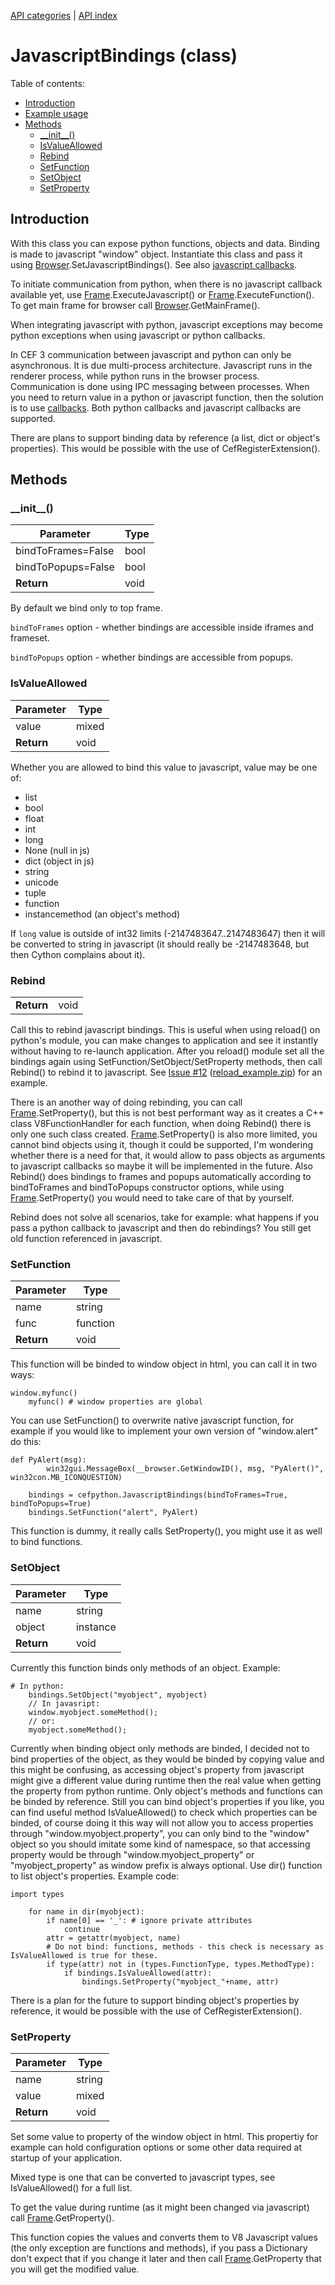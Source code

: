 [API categories](API-categories.md) | [API index](API-index.md)


# JavascriptBindings (class)


Table of contents:
* [Introduction](#introduction)
* [Example usage](#example-usage)
* [Methods](#methods)
  * [\_\_init\_\_()](#__init__)
  * [IsValueAllowed](#isvalueallowed)
  * [Rebind](#rebind)
  * [SetFunction](#setfunction)
  * [SetObject](#setobject)
  * [SetProperty](#setproperty)


## Introduction

With this class you can expose python functions, objects and data. Binding is made to javascript "window" object. Instantiate this class and pass it using [Browser](Browser.md).SetJavascriptBindings(). See also [javascript callbacks](JavascriptCallback.md).

To initiate communication from python, when there is no javascript callback available yet, use [Frame](Frame.md).ExecuteJavascript() or [Frame](Frame.md).ExecuteFunction(). To get main frame for browser call [Browser](Browser.md).GetMainFrame().

When integrating javascript with python, javascript exceptions may become python exceptions when using javascript or python callbacks.

In CEF 3 communication between javascript and python can only be asynchronous. It is due multi-process architecture. Javascript runs in the renderer process, while python runs in the browser process. Communication is done using IPC messaging between processes. When you need to return value in a python or javascript function, then the solution is to use [callbacks](https://en.wikipedia.org/wiki/Callback_(computer_programming)). Both python callbacks and javascript callbacks are supported.

There are plans to support binding data by reference (a list, dict or object's properties). This would be possible with the use of CefRegisterExtension().


## Methods


### \_\_init\_\_()

| Parameter | Type |
| --- | --- |
| bindToFrames=False | bool |
| bindToPopups=False | bool |
| __Return__ | void |

By default we bind only to top frame.

`bindToFrames` option - whether bindings are accessible inside iframes and frameset.

`bindToPopups` option - whether bindings are accessible from popups.


### IsValueAllowed

| Parameter | Type |
| --- | --- |
| value | mixed |
| __Return__ | void |

Whether you are allowed to bind this value to javascript, value may be one of:

- list
- bool
- float
- int
- long
- None (null in js)
- dict (object in js)
- string
- unicode
- tuple
- function
- instancemethod (an object's method)

If `long` value is outside of int32 limits (-2147483647..2147483647) then it will be converted to string in javascript (it should really be -2147483648, but then Cython complains about it).


### Rebind

| | |
| --- | --- |
| __Return__ | void |

Call this to rebind javascript bindings. This is useful when using reload() on python's module, you can make changes to application and see it instantly without having to re-launch application. After you reload() module set all the bindings again using SetFunction/SetObject/SetProperty methods, then call Rebind() to rebind it to javascript. See [Issue #12](../issues/12) ([reload_example.zip](http://cefpython.googlecode.com/issues/attachment?aid=120013000&name=reload_example.zip&token=lq-FNXxmXyjmXwFMvwYPLIEW1PY%3A1347648551040)) for an example.

There is an another way of doing rebinding, you can call [Frame](Frame.md).SetProperty(), but this is not best performant way as it creates a C++ class V8FunctionHandler for each function, when doing Rebind() there is only one such class created. [Frame](Frame.md).SetProperty() is also more limited, you cannot bind objects using it, though it could be supported, I'm wondering whether there is a need for that, it would allow to pass objects as arguments to javascript callbacks so maybe it will be implemented in the future. Also Rebind() does bindings to frames and popups automatically according to bindToFrames and bindToPopups constructor options, while using [Frame](Frame.md).SetProperty() you would need to take care of that by yourself.

Rebind does not solve all scenarios, take for example: what happens if you pass a python callback to javascript and then do rebindings? You still get old function referenced in javascript.


### SetFunction

| Parameter | Type |
| --- | --- |
| name | string |
| func | function|method |
| __Return__ | void |

This function will be binded to window object in html, you can call it in two ways:

```
window.myfunc()
	myfunc() # window properties are global
```

You can use SetFunction() to overwrite native javascript function, for example if you would like to implement your own version of "window.alert" do this:

```
def PyAlert(msg):
		win32gui.MessageBox(__browser.GetWindowID(), msg, "PyAlert()", win32con.MB_ICONQUESTION)

	bindings = cefpython.JavascriptBindings(bindToFrames=True, bindToPopups=True)
	bindings.SetFunction("alert", PyAlert)
```

This function is dummy, it really calls SetProperty(), you might use it as well to bind functions.


### SetObject

| Parameter | Type |
| --- | --- |
| name | string |
| object | instance |
| __Return__ | void |

Currently this function binds only methods of an object. Example:

```
# In python:
	bindings.SetObject("myobject", myobject)
	// In javasript:
	window.myobject.someMethod();
	// or:
	myobject.someMethod();
```

Currently when binding object only methods are binded, I decided not to bind properties of the object, as they would be binded by copying value and this might be confusing, as accessing object's property from javascript might give a different value during runtime then the real value when getting the property from python runtime. Only object's methods and functions can be binded by reference. Still you can bind object's properties if you like, you can find useful method IsValueAllowed() to check which properties can be binded, of course doing it this way will not allow you to access properties through "window.myobject.property", you can only bind to the "window" object so you should imitate some kind of namespace, so that accessing property would be through "window.myobject_property" or "myobject_property" as window prefix is always optional. Use dir() function to list object's properties. Example code:

```
import types

	for name in dir(myobject):
		if name[0] == '_': # ignore private attributes
			continue
		attr = getattr(myobject, name)
		# Do not bind: functions, methods - this check is necessary as IsValueAllowed is true for these.
		if type(attr) not in (types.FunctionType, types.MethodType):
			if bindings.IsValueAllowed(attr):
				bindings.SetProperty("myobject_"+name, attr)
```

There is a plan for the future to support binding object's properties by reference, it would be possible with the use of CefRegisterExtension().


### SetProperty

| Parameter | Type |
| --- | --- |
| name | string |
| value | mixed |
| __Return__ | void |

Set some value to property of the window object in html. This propertiy  for example can hold configuration options or some other data required at startup of your application.

Mixed type is one that can be converted to javascript types, see IsValueAllowed() for a full list.

To get the value during runtime (as it might been changed via javascript) call [Frame](Frame.md).GetProperty().

This function copies the values and converts them to V8 Javascript values (the only exception are functions and methods), if you pass a Dictionary don't expect that if you change it later and then call [Frame](Frame.md).GetProperty that you will get the modified value.

